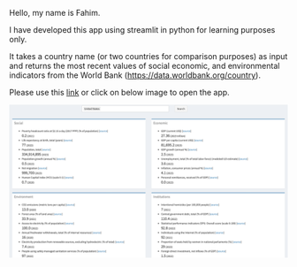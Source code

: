 Hello, my name is Fahim.

I have developed this app using streamlit in python for learning purposes only.

It takes a country name (or two countries for comparison purposes) as input and returns the most recent values of social economic, and environmental indicators from the World Bank (https://data.worldbank.org/country).

Please use this [link](https://wb-indicators.streamlit.app) or click on below image to open the app.

[![](img/main-view.png)](https://wb-indicators.streamlit.app)

<!-- 
[![](img/main-view.png)](https://connect.posit.cloud/Fahim-Ahmad/content/01913688-1267-b4fb-77e8-1a43f09ef202)
-->

